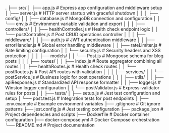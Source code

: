 .
├── src/
│   ├── app.js                      # Express app configuration and middleware setup
│   ├── server.js                   # HTTP server startup with graceful shutdown
│   │
│   ├── config/
│   │   ├── database.js             # MongoDB connection and configuration
│   │   └── env.js                  # Environment variable validation and export
│   │
│   ├── controllers/
│   │   ├── healthController.js     # Health check endpoint logic
│   │   └── postController.js       # Post CRUD operations controller
│   │
│   ├── middleware/
│   │   ├── auth.js                 # JWT authentication middleware
│   │   ├── errorHandler.js         # Global error handling middleware
│   │   ├── rateLimiter.js          # Rate limiting configuration
│   │   └── security.js             # Security headers and XSS protection
│   │
│   ├── models/
│   │   └── Post.js                 # Mongoose schema for blog posts
│   │
│   ├── routes/
│   │   ├── index.js                # Route aggregator combining all routes
│   │   ├── healthRoutes.js         # Health check routes
│   │   └── postRoutes.js           # Post API routes with validation
│   │
│   ├── services/
│   │   └── postService.js          # Business logic for post operations
│   │
│   ├── utils/
│   │   ├── apiResponse.js          # Standardized API response formatter
│   │   ├── logger.js               # Winston logger configuration
│   │   └── postValidator.js        # Express-validator rules for posts
│   │
├── tests/
│   ├── setup.js                    # Jest test configuration and setup
│   └── post.test.js                # Integration tests for post endpoints
│
├── .env.example                    # Example environment variables
├── .gitignore                      # Git ignore patterns
├── jest.config.js                  # Jest testing configuration
├── package.json                    # Project dependencies and scripts
├── Dockerfile                      # Docker container configuration
├── docker-compose.yml              # Docker Compose orchestration
└── README.md                       # Project documentation
